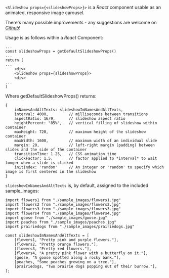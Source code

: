 `<Slideshow props={<slideshowProps>}>` is a *React* component usable as an animated, responsive image carousel. 

There's many possible improvements - any suggestions are welcome on <a href="https://github.com/Eric-Musa/react-slideshow.git">*Github*</a>!


Usage is as follows within a *React* Component:
```
...
const slideshowProps = getDefaultSlideshowProps()
...
return (
...
    <div>
    <Slideshow props={slideshowProps}>
    <div>
...
)
```


Where getDefaultSlideshowProps() returns:
```
{
    imNamesAndAltTexts: slideshowImNamesAndAltTexts,
    interval: 4000,         // milliseconds between transitions
    aspectRatio: 16/9,      // slideshow aspect ratio
    heightPercent: "85%",   // vertical filling of slideshow within container
    maxHeight: 720,         // maximum height of the slideshow container
    maxWidth: 1600,         // maximum width of an individual slide
    margin: 20,             // left-right margin (padding) between slides and the side of the container
    transitionTime: 1.25,   // CSS animation time
    clickFactor: 1.5,       // factor applied to *interval* to wait longer when a slide is clicked
    initIndex: 'random'     // An integer or 'random' to specify which image is first centered in the slideshow
}
```


`slideshowImNamesAndAltTexts` is, by default, assigned to the included sample_images:
```
import flowers1 from "./sample_images/flowers1.jpg"
import flowers2 from "./sample_images/flowers2.jpg"
import flowers3 from "./sample_images/flowers3.jpg"
import flowers4 from "./sample_images/flowers4.jpg"
import goose from "./sample_images/goose.jpg"
import peaches from "./sample_images/peaches.jpg"
import prairiedogs from "./sample_images/prairiedogs.jpg"

const slideshowImNamesAndAltTexts = [
    [flowers1, "Pretty pink and purple flowers."],
    [flowers2, "Pretty orange flowers."],
    [flowers3, "Pretty red flowers."],
    [flowers4, "A pretty pink flower with a butterfly on it."],
    [goose, "A goose spotted along a rocky bank."],
    [peaches, "Some peaches growing on a tree."],
    [prairiedogs, "Two prairie dogs popping out of their burrow."],
];
```
